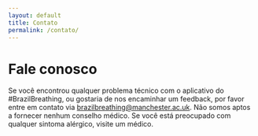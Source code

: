 ```yaml
---
layout: default
title: Contato
permalink: /contato/
---
```


# Fale conosco

<!-- If you have any technical issues with the #BrazilBreathing app or like to provide feedback, please contact us at [brazilbreathing@manchester.ac.uk](brazilbreathing@manchester.ac.uk). Please note, we are unable to provide any medical advice. If you are concerned about any allergy symptoms you experience, -->

Se você encontrou qualquer problema técnico com o aplicativo do #BrazilBreathing, ou gostaria de nos encaminhar um feedback, por favor entre em contato via [brazilbreathing@manchester.ac.uk](brazilbreathing@manchester.ac.uk).
Não somos aptos a fornecer nenhum conselho médico. Se você está preocupado com qualquer sintoma alérgico, visite um médico.

